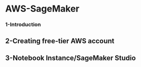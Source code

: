 # AWS-SageMaker
### 1-Introduction
## 2-Creating free-tier AWS account
## 3-Notebook Instance/SageMaker Studio
